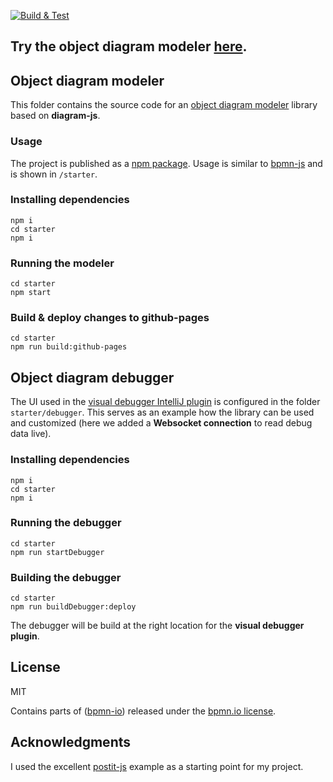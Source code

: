 [![Build & Test](https://github.com/timKraeuter/object-diagram-modeler/actions/workflows/ci.yml/badge.svg)](https://github.com/timKraeuter/object-diagram-modeler/actions/workflows/ci.yml)

## Try the object diagram modeler [here](https://timkraeuter.com/object-diagram-modeler/).

## Object diagram modeler

This folder contains the source code for an [object diagram modeler](https://timkraeuter.com/object-diagram-modeler/) library based on **diagram-js**.

### Usage

The project is published as a [npm package](https://www.npmjs.com/package/object-diagram-modeler).
Usage is similar to [bpmn-js](https://github.com/bpmn-io/bpmn-js) and is shown in `/starter`.

### Installing dependencies

```console
npm i
cd starter
npm i
```

### Running the modeler

```console
cd starter
npm start
```

### Build & deploy changes to github-pages

```console
cd starter
npm run build:github-pages
```

## Object diagram debugger

The UI used in the [visual debugger IntelliJ plugin](https://plugins.jetbrains.com/plugin/16851-visual-debugger) is configured in the folder `starter/debugger`.
This serves as an example how the library can be used and customized (here we added a **Websocket connection** to read debug data live).

### Installing dependencies

```console
npm i
cd starter
npm i
```

### Running the debugger

```console
cd starter
npm run startDebugger
```

### Building the debugger

```console
cd starter
npm run buildDebugger:deploy
```

The debugger will be build at the right location for the **visual debugger plugin**.

## License

MIT

Contains parts of ([bpmn-io](https://github.com/bpmn-io)) released under the [bpmn.io license](http://bpmn.io/license).

## Acknowledgments

I used the excellent [postit-js](https://github.com/pinussilvestrus/postit-js) example as a starting point for my project.
